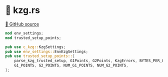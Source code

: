# 🦀 kzg.rs

[🐙 GitHub source](https://github.com/bluealloy/revm/tree/99e177d6bedf3823a717d3017b3cfeb98ed2aeac/crates/primitives/src/kzg.rs)

```rust
mod env_settings;
mod trusted_setup_points;

pub use c_kzg::KzgSettings;
pub use env_settings::EnvKzgSettings;
pub use trusted_setup_points::{
    parse_kzg_trusted_setup, G1Points, G2Points, KzgErrors, BYTES_PER_G1_POINT, BYTES_PER_G2_POINT,
    G1_POINTS, G2_POINTS, NUM_G1_POINTS, NUM_G2_POINTS,
};
```
